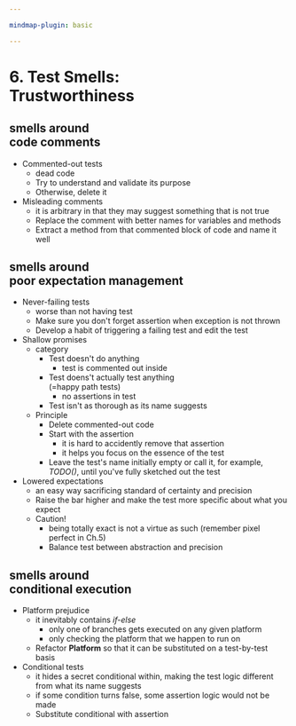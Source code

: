 ```yaml
---

mindmap-plugin: basic

---
```


# 6. Test Smells: <br/>Trustworthiness

## smells around<br/> code comments
- Commented-out tests
   - dead code
   - Try to understand and validate its purpose
   - Otherwise, delete it
- Misleading comments
   - it is arbitrary in that they may suggest something that is not true
   - Replace the comment with better names for variables and methods
   - Extract a method from that commented block of code and name it well

## smells around<br/> poor expectation management
- Never-failing tests
   - worse than not having test
   - Make sure you don't forget assertion when exception is not thrown
   - Develop a habit of triggering a failing test and edit the test
- Shallow promises
   - category
      - Test doesn't do anything
         - test is commented out inside
      - Test doens't actually test anything<br/>(=happy path tests)
         - no assertions in test
      - Test isn't as thorough as its name suggests
   - Principle
      - Delete commented-out code
      - Start with the assertion
         - it is hard to accidently remove that assertion
         - it helps you focus on the essence of the test
      - Leave the test's name initially empty or call it, for example, <br/>*TODO()*, until you've fully sketched out the test
- Lowered expectations
   - an easy way sacrificing standard of certainty and precision
   - Raise the bar higher and make the test more specific about what you expect
   - Caution!
      - being totally exact is not a virtue as such (remember pixel perfect in Ch.5)
      - Balance test between abstraction and precision

## smells around<br/> conditional execution
- Platform prejudice
   - it inevitably contains *if-else*
      - only one of branches gets executed on any given platform
      - only checking the platform that we happen to run on
   - Refactor __Platform__ so that it can be substituted on a test-by-test basis
- Conditional tests
   - it hides a secret conditional within, making the test logic different from what its name suggests
   - if some condition turns false, some assertion logic would not be made
   - Substitute conditional with assertion
